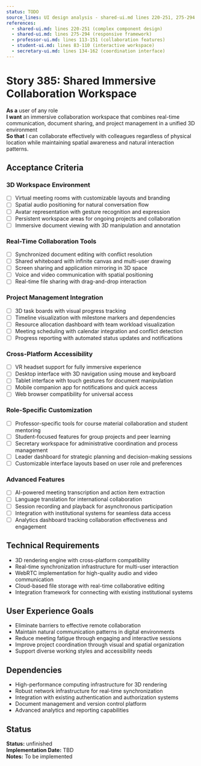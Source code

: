 ```yaml
---
status: TODO
source_lines: UI design analysis - shared-ui.md lines 220-251, 275-294
references:
  - shared-ui.md: lines 220-251 (complex component design)
  - shared-ui.md: lines 275-294 (responsive framework)
  - professor-ui.md: lines 113-151 (collaboration features)
  - student-ui.md: lines 83-110 (interactive workspace)
  - secretary-ui.md: lines 134-162 (coordination interface)
---
```


# Story 385: Shared Immersive Collaboration Workspace

**As a** user of any role  
**I want** an immersive collaboration workspace that combines real-time communication, document sharing, and project management in a unified 3D environment  
**So that** I can collaborate effectively with colleagues regardless of physical location while maintaining spatial awareness and natural interaction patterns.

## Acceptance Criteria

### 3D Workspace Environment
- [ ] Virtual meeting rooms with customizable layouts and branding
- [ ] Spatial audio positioning for natural conversation flow
- [ ] Avatar representation with gesture recognition and expression
- [ ] Persistent workspace areas for ongoing projects and collaboration
- [ ] Immersive document viewing with 3D manipulation and annotation

### Real-Time Collaboration Tools
- [ ] Synchronized document editing with conflict resolution
- [ ] Shared whiteboard with infinite canvas and multi-user drawing
- [ ] Screen sharing and application mirroring in 3D space
- [ ] Voice and video communication with spatial positioning
- [ ] Real-time file sharing with drag-and-drop interaction

### Project Management Integration
- [ ] 3D task boards with visual progress tracking
- [ ] Timeline visualization with milestone markers and dependencies
- [ ] Resource allocation dashboard with team workload visualization
- [ ] Meeting scheduling with calendar integration and conflict detection
- [ ] Progress reporting with automated status updates and notifications

### Cross-Platform Accessibility
- [ ] VR headset support for fully immersive experience
- [ ] Desktop interface with 3D navigation using mouse and keyboard
- [ ] Tablet interface with touch gestures for document manipulation
- [ ] Mobile companion app for notifications and quick access
- [ ] Web browser compatibility for universal access

### Role-Specific Customization
- [ ] Professor-specific tools for course material collaboration and student mentoring
- [ ] Student-focused features for group projects and peer learning
- [ ] Secretary workspace for administrative coordination and process management
- [ ] Leader dashboard for strategic planning and decision-making sessions
- [ ] Customizable interface layouts based on user role and preferences

### Advanced Features
- [ ] AI-powered meeting transcription and action item extraction
- [ ] Language translation for international collaboration
- [ ] Session recording and playback for asynchronous participation
- [ ] Integration with institutional systems for seamless data access
- [ ] Analytics dashboard tracking collaboration effectiveness and engagement

## Technical Requirements

- 3D rendering engine with cross-platform compatibility
- Real-time synchronization infrastructure for multi-user interaction
- WebRTC implementation for high-quality audio and video communication
- Cloud-based file storage with real-time collaborative editing
- Integration framework for connecting with existing institutional systems

## User Experience Goals

- Eliminate barriers to effective remote collaboration
- Maintain natural communication patterns in digital environments
- Reduce meeting fatigue through engaging and interactive sessions
- Improve project coordination through visual and spatial organization
- Support diverse working styles and accessibility needs

## Dependencies

- High-performance computing infrastructure for 3D rendering
- Robust network infrastructure for real-time synchronization
- Integration with existing authentication and authorization systems
- Document management and version control platform
- Advanced analytics and reporting capabilities
## Status
**Status:** unfinished  
**Implementation Date:** TBD  
**Notes:** To be implemented
